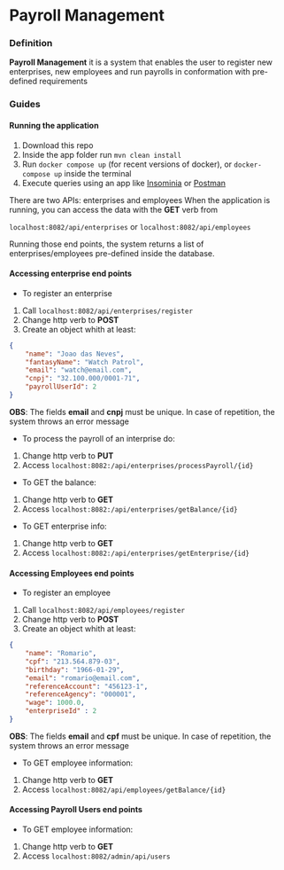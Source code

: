 # Payroll Management

### Definition

**Payroll Management** it is a system that enables the user to register new enterprises, new employees and run payrolls in
conformation with pre-defined requirements

### Guides

#### Running the application
1. Download this repo
2. Inside the app folder run ```mvn clean install```
3. Run ```docker compose up``` (for recent versions of docker), or ```docker-compose up``` inside the terminal
4. Execute queries using an app like [Insominia](https://insomnia.rest/download) or [Postman](https://www.postman.com/downloads/)

There are two APIs: enterprises and employees
When the application is running, you can access the data with the **GET** verb from

```localhost:8082/api/enterprises``` or ```localhost:8082/api/employees```

Running those end points, the system returns a list of enterprises/employees pre-defined inside the database.

#### Accessing enterprise end points

* To register an enterprise

1. Call ```localhost:8082/api/enterprises/register```
2. Change http verb to **POST**
3. Create an object whith at least:
``` json
{
    "name": "Joao das Neves",
    "fantasyName": "Watch Patrol",
    "email": "watch@email.com",
    "cnpj": "32.100.000/0001-71",
    "payrollUserId": 2
}
```

**OBS**: The fields **email** and **cnpj** must be unique. In case of repetition, the system throws an error message

* To process the payroll of an interprise do:

1. Change http verb to **PUT**
2. Access ```localhost:8082:/api/enterprises/processPayroll/{id}```

* To GET the balance:

1. Change http verb to **GET**
2. Access ```localhost:8082:/api/enterprises/getBalance/{id}```

* To GET enterprise info:

1. Change http verb to **GET**
2. Access ```localhost:8082:/api/enterprises/getEnterprise/{id}```

#### Accessing Employees end points

* To register an employee

1. Call ```localhost:8082/api/employees/register```
2. Change http verb to **POST**
3. Create an object whith at least:
``` json
{
    "name": "Romario",
    "cpf": "213.564.879-03",
    "birthday": "1966-01-29",
    "email": "romario@email.com",
    "referenceAccount": "456123-1",
    "referenceAgency": "000001",
    "wage": 1000.0,
    "enterpriseId" : 2
}
```

**OBS**: The fields **email** and **cpf** must be unique. In case of repetition, the system throws an error message

* To GET employee information:

1. Change http verb to **GET**
2. Access ```localhost:8082/api/employees/getBalance/{id}```

#### Accessing Payroll Users end points

* To GET employee information:

1. Change http verb to **GET**
2. Access ```localhost:8082/admin/api/users```
